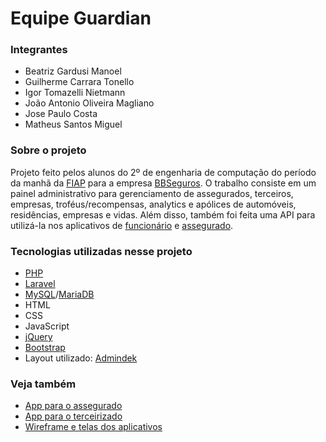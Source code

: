 # Equipe Guardian

### Integrantes
 - Beatriz Gardusi Manoel
 - Guilherme Carrara Tonello
 - Igor Tomazelli Nietmann
 - João Antonio Oliveira Magliano
 - Jose Paulo Costa
 - Matheus Santos Miguel

### Sobre o projeto

Projeto feito pelos alunos do 2º de engenharia de computação do período da manhã da [FIAP](https://www.fiap.com.br/) para a empresa [BBSeguros](https://www.bbseguros.com.br/). O trabalho consiste em um painel administrativo para gerenciamento de assegurados, terceiros, empresas, troféus/recompensas, analytics e apólices de automóveis, residências, empresas e vidas. Além disso, também foi feita uma API para utilizá-la nos aplicativos de [funcionário](https://github.com/GuilhermeTonello/fiap-projeto-2020-app-prestador) e [assegurado](https://github.com/GuilhermeTonello/fiap-projeto-2020-app-cliente).

### Tecnologias utilizadas nesse projeto

 - [PHP](https://www.php.net/)
 - [Laravel](https://laravel.com/)
 - [MySQL](https://www.mysql.com/)/[MariaDB](https://mariadb.org/)
  - HTML
  - CSS
  - JavaScript
  - [jQuery](https://jquery.com/)
  - [Bootstrap](https://getbootstrap.com/)
  - Layout utilizado: [Admindek](https://colorlib.com/polygon/admindek/default/index.html)

### Veja também

 - [App para o assegurado](https://github.com/GuilhermeTonello/fiap-projeto-2020-app-cliente)
 - [App para o terceirizado](https://github.com/GuilhermeTonello/fiap-projeto-2020-app-prestador)
 - [Wireframe e telas dos aplicativos](https://github.com/GuilhermeTonello/fiap-next2020-ux-ui)
